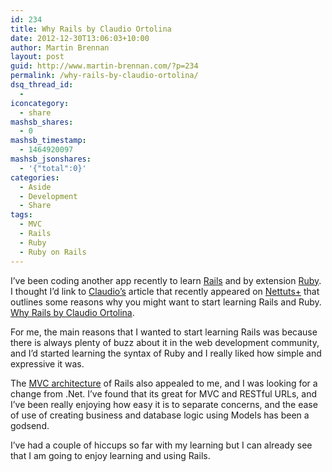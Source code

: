 ```yaml
---
id: 234
title: Why Rails by Claudio Ortolina
date: 2012-12-30T13:06:03+10:00
author: Martin Brennan
layout: post
guid: http://www.martin-brennan.com/?p=234
permalink: /why-rails-by-claudio-ortolina/
dsq_thread_id:
  - 
iconcategory:
  - share
mashsb_shares:
  - 0
mashsb_timestamp:
  - 1464920097
mashsb_jsonshares:
  - '{"total":0}'
categories:
  - Aside
  - Development
  - Share
tags:
  - MVC
  - Rails
  - Ruby
  - Ruby on Rails
---
```

I&#8217;ve been coding another app recently to learn [Rails](http://rubyonrails.org) and by extension [Ruby](http://www.ruby-lang.org). I thought I&#8217;d link to [Claudio&#8217;s](http://claudio-ortolina.org/) article that recently appeared on [Nettuts+](http://net.tutsplus.com) that outlines some reasons why you might want to start learning Rails and Ruby. [Why Rails by Claudio Ortolina](http://net.tutsplus.com/tutorials/ruby/why-rails/?utm_source=feedburner&utm_medium=feed&utm_campaign=Feed%3A+nettuts+%28Nettuts%2B%29). 

For me, the main reasons that I wanted to start learning Rails was because there is always plenty of buzz about it in the web development community, and I&#8217;d started learning the syntax of Ruby and I really liked how simple and expressive it was.

The [MVC architecture](http://en.m.wikipedia.org/wiki/Model%E2%80%93view%E2%80%93controller) of Rails also appealed to me, and I was looking for a change from .Net. I&#8217;ve found that its great for MVC and RESTful URLs, and I&#8217;ve been really enjoying how easy it is to separate concerns, and the ease of use of creating business and database logic using Models has been a godsend.

I&#8217;ve had a couple of hiccups so far with my learning but I can already see that I am going to enjoy learning and using Rails.